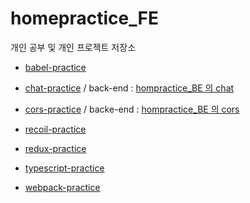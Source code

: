 # homepractice_FE
개인 공부 및 개인 프로젝트 저장소

- [babel-practice](https://github.com/dhsj8405/homepractice_FE/tree/main/babel-practice)

- [chat-practice](https://github.com/dhsj8405/homepractice_FE/tree/main/chat-practice) / back-end : [hompractice_BE 의 chat](https://github.com/dhsj8405/homepractice_BE/tree/main/chat)

- [cors-practice](https://github.com/dhsj8405/homepractice_FE/tree/main/cors-practice) / backe-end : [hompractice_BE 의 cors](https://github.com/dhsj8405/homepractice_BE/tree/main/cors)

- [recoil-practice](https://github.com/dhsj8405/homepractice_FE/tree/main/recoil-practice)

- [redux-practice](https://github.com/dhsj8405/homepractice_FE/tree/main/redux-practice)

- [typescript-practice](https://github.com/dhsj8405/homepractice_FE/tree/main/typescript-practice)

- [webpack-practice](https://github.com/dhsj8405/homepractice_FE/tree/main/webpack-practice)

